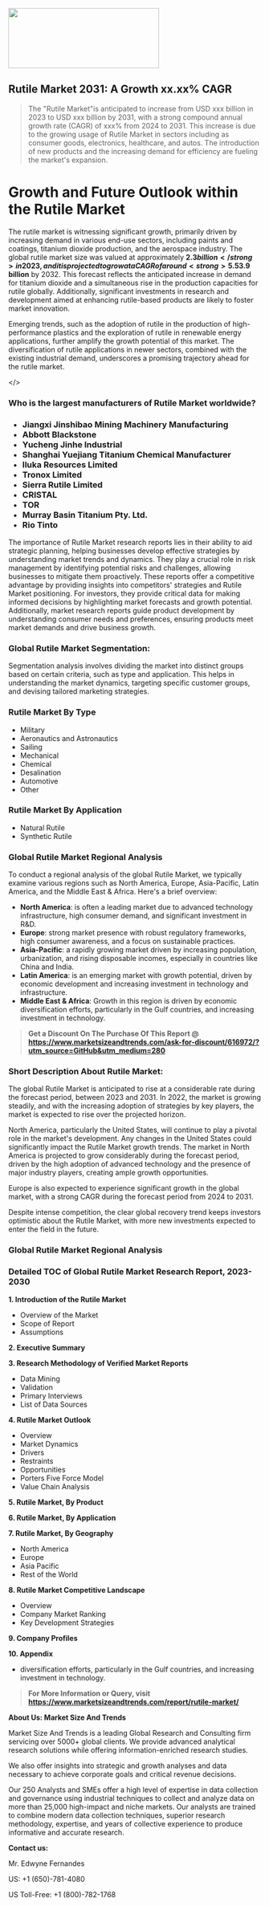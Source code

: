 <img src="https://100x100musica.es/wp-content/uploads/2024/12/Verified-Market-Reports-4-300x120.jpg" alt="" width="300" height="120" class="alignnone size-medium wp-image-100382" /><h2>Rutile Market 2031: A&nbsp;Growth&nbsp;xx.xx% CAGR</h2><blockquote id="" class="">The "Rutile Market"is anticipated to increase from USD xxx billion in 2023 to USD xxx billion by 2031, with a strong compound annual growth rate (CAGR) of xxx% from 2024 to 2031. This increase is due to the growing usage of Rutile Market in sectors including as consumer goods, electronics, healthcare, and autos. The introduction of new products and the increasing demand for efficiency are fueling the market's expansion.</blockquote><p> <h1>Growth and Future Outlook within the Rutile Market</h1> <p>The rutile market is witnessing significant growth, primarily driven by increasing demand in various end-use sectors, including paints and coatings, titanium dioxide production, and the aerospace industry. The global rutile market size was valued at approximately <strong>$2.3 billion</strong> in 2023, and it is projected to grow at a CAGR of around <strong>5.5%</strong> from 2024 to 2032. The surge in utilization of rutile in industries such as automotive and construction further supports this positive outlook.</p> <p>Key factors shaping the future of the rutile market include advancements in technology that enable higher efficiency in rutile extraction and processing. Moreover, the increasing environmental regulations and a shift towards sustainable and eco-friendly products are encouraging manufacturers to adopt rutile as a preferred material. Countries focusing on infrastructure development are also projected to contribute positively to the rutile demand, subsequently boosting market growth.</p> <p><strong><span style="color: #800000;">Download Full PDF Sample Copy of Rutile Market Report @</span>&nbsp;</strong><a href="https://www.marketsizeandtrends.com/download-sample/616972/?utm_source=Pulse-2&amp;utm_medium=280">https://www.marketsizeandtrends.com/download-sample/616972/?utm_source=Pulse-2&amp;utm_medium=280</a></p> <p>As we look toward the future, the market forecast from 2024 to 2032 indicates that the rutile market is expected to reach approximately <strong>$3.9 billion</strong> by 2032. This forecast reflects the anticipated increase in demand for titanium dioxide and a simultaneous rise in the production capacities for rutile globally. Additionally, significant investments in research and development aimed at enhancing rutile-based products are likely to foster market innovation. </p> <p>Emerging trends, such as the adoption of rutile in the production of high-performance plastics and the exploration of rutile in renewable energy applications, further amplify the growth potential of this market. The diversification of rutile applications in newer sectors, combined with the existing industrial demand, underscores a promising trajectory ahead for the rutile market.</p></body></></p><h3 id="" class="">Who is the largest manufacturers of&nbsp;Rutile Market worldwide?</h3><h3 class=""><p><ul><li>Jiangxi Jinshibao Mining Machinery Manufacturing </li><li> Abbott Blackstone </li><li> Yucheng Jinhe Industrial </li><li> Shanghai Yuejiang Titanium Chemical Manufacturer </li><li> Iluka Resources Limited </li><li> Tronox Limited </li><li> Sierra Rutile Limited </li><li> CRISTAL </li><li> TOR </li><li> Murray Basin Titanium Pty. Ltd. </li><li> Rio Tinto</li></ul></p></h3><p id="ember58" class="ember-view reader-text-block__paragraph">The importance of&nbsp;Rutile Market research reports lies in their ability to aid strategic planning, helping businesses develop effective strategies by understanding market trends and dynamics. They play a crucial role in risk management by identifying potential risks and challenges, allowing businesses to mitigate them proactively. These reports offer a competitive advantage by providing insights into competitors' strategies and Rutile Market positioning. For investors, they provide critical data for making informed decisions by highlighting market forecasts and growth potential. Additionally, market research reports guide product development by understanding consumer needs and preferences, ensuring products meet market demands and drive business growth.</p><h3 id="" class="">Global&nbsp;Rutile Market Segmentation:</h3><p id="" class="">Segmentation analysis involves dividing the market into distinct groups based on certain criteria, such as type and application. This helps in understanding the market dynamics, targeting specific customer groups, and devising tailored marketing strategies.</p><h3 id="" class="">Rutile Market&nbsp;By Type</h3><p><p><ul><li>Military</li><li> Aeronautics and Astronautics</li><li> Sailing</li><li> Mechanical</li><li> Chemical</li><li> Desalination</li><li> Automotive</li><li> Other</p></li></ul></p></p><h3 id="" class="">Rutile Market&nbsp;By Application</h3><p class=""><p><ul><li>Natural Rutile</li><li> Synthetic Rutile</li></ul></p></p><h3 id="" class="">Global Rutile Market Regional Analysis</h3><p id="" class="">To conduct a regional analysis of the global Rutile Market, we typically examine various regions such as North America, Europe, Asia-Pacific, Latin America, and the Middle East &amp; Africa. Here's a brief overview:</p><ul><li><strong>North America</strong>: is often a leading market due to advanced technology infrastructure, high consumer demand, and significant investment in R&amp;D.</li><li><strong>Europe</strong>: strong market presence with robust regulatory frameworks, high consumer awareness, and a focus on sustainable practices.</li><li><strong>Asia-Pacific</strong>: a rapidly growing market driven by increasing population, urbanization, and rising disposable incomes, especially in countries like China and India.</li><li><strong>Latin America</strong>: is an emerging market with growth potential, driven by economic development and increasing investment in technology and infrastructure.</li><li><strong>Middle East &amp; Africa</strong>: Growth in this region is driven by economic diversification efforts, particularly in the Gulf countries, and increasing investment in technology.</li></ul><blockquote id="" class=""><strong>Get a Discount On The Purchase Of This Report @ <a href="https://www.marketsizeandtrends.com/download-sample/616972/?utm_source=GitHub&utm_medium=280" target="_blank">https://www.marketsizeandtrends.com/ask-for-discount/616972/?utm_source=GitHub&utm_medium=280</a></strong></blockquote><h3>Short Description About Rutile Market:</h3><p id="ember58" class="ember-view reader-text-block__paragraph">The global&nbsp;Rutile Market&nbsp;is anticipated to rise at a considerable rate during the forecast period, between 2023 and 2031. In 2022, the market is growing steadily, and with the increasing adoption of strategies by key players, the market is expected to rise over the projected horizon.</p><p id="ember59" class="ember-view reader-text-block__paragraph">North America, particularly the United States, will continue to play a pivotal role in the market's development. Any changes in the United States could significantly impact the&nbsp;Rutile Market&nbsp;growth trends. The market in North America is projected to grow considerably during the forecast period, driven by the high adoption of advanced technology and the presence of major industry players, creating ample growth opportunities.</p><p id="ember60" class="ember-view reader-text-block__paragraph">Europe is also expected to experience significant growth in the global market, with a strong CAGR during the forecast period from 2024 to 2031.</p><p id="ember61" class="ember-view reader-text-block__paragraph">Despite intense competition, the clear global recovery trend keeps investors optimistic about the&nbsp;Rutile Market, with more new investments expected to enter the field in the future.</p><h3 id="" class="">Global Rutile Market Regional Analysis</h3><h3 id="" class="">Detailed TOC of Global Rutile Market Research Report, 2023-2030</h3><p id="" class=""><strong>1. Introduction of the Rutile Market</strong></p><ul><li>Overview of the Market</li><li>Scope of Report</li><li>Assumptions</li></ul><p id="" class=""><strong>2. Executive Summary</strong></p><p id="" class=""><strong>3. Research Methodology of Verified Market Reports</strong></p><ul><li>Data Mining</li><li>Validation</li><li>Primary Interviews</li><li>List of Data Sources</li></ul><p id="" class=""><strong>4. Rutile Market Outlook</strong></p><ul><li>Overview</li><li>Market Dynamics</li><li>Drivers</li><li>Restraints</li><li>Opportunities</li><li>Porters Five Force Model</li><li>Value Chain Analysis</li></ul><p id="" class=""><strong>5. Rutile Market, By Product</strong></p><p id="" class=""><strong>6. Rutile Market, By Application</strong></p><p id="" class=""><strong>7. Rutile Market, By Geography</strong></p><ul><li>North America</li><li>Europe</li><li>Asia Pacific</li><li>Rest of the World</li></ul><p id="" class=""><strong>8. Rutile Market Competitive Landscape</strong></p><ul><li>Overview</li><li>Company Market Ranking</li><li>Key Development Strategies</li></ul><p id="" class=""><strong>9. Company Profiles</strong></p><p id="" class=""><strong>10. Appendix</strong></p><ul><li>diversification efforts, particularly in the Gulf countries, and increasing investment in technology.</li></ul><blockquote id="" class=""><strong>For More Information or Query, visit <strong><strong><a href="https://www.marketsizeandtrends.com/report/rutile-market/" target="_blank">https://www.marketsizeandtrends.com/report/rutile-market/</a></strong></strong></strong></blockquote><p id="" class=""><strong>About Us: Market Size And Trends</strong></p><p id="" class="">Market Size And Trends is a leading Global Research and Consulting firm servicing over 5000+ global clients. We provide advanced analytical research solutions while offering information-enriched research studies.</p><p id="" class="">We also offer insights into strategic and growth analyses and data necessary to achieve corporate goals and critical revenue decisions.</p><p id="" class="">Our 250 Analysts and SMEs offer a high level of expertise in data collection and governance using industrial techniques to collect and analyze data on more than 25,000 high-impact and niche markets. Our analysts are trained to combine modern data collection techniques, superior research methodology, expertise, and years of collective experience to produce informative and accurate research.</p><p id="" class=""><strong>Contact us:</strong></p><p id="" class="">Mr. Edwyne Fernandes</p><p id="" class="">US: +1 (650)-781-4080</p><p id="" class="">US Toll-Free: +1 (800)-782-1768</p>

